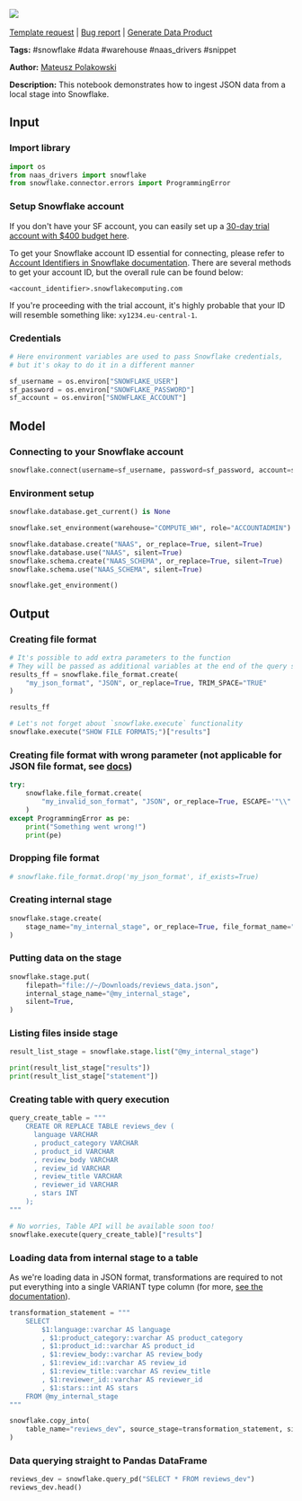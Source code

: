 <a href="https://app.naas.ai/user-redirect/naas/downloader?url=https://raw.githubusercontent.com/jupyter-naas/awesome-notebooks/master/Snowflake/Snowflake_Ingest_json_data_from_local_stage.ipynb" target="_parent"><img src="https://naasai-public.s3.eu-west-3.amazonaws.com/Open_in_Naas_Lab.svg"/></a><br><br><a href="https://github.com/jupyter-naas/awesome-notebooks/issues/new?assignees=&labels=&template=template-request.md&title=Tool+-+Action+of+the+notebook+">Template request</a> | <a href="https://github.com/jupyter-naas/awesome-notebooks/issues/new?assignees=&labels=bug&template=bug_report.md&title=Snowflake+-+Ingest+json+data+from+local+stage:+Error+short+description">Bug report</a> | <a href="https://app.naas.ai/user-redirect/naas/downloader?url=https://raw.githubusercontent.com/jupyter-naas/awesome-notebooks/master/Naas/Naas_Start_data_product.ipynb" target="_parent">Generate Data Product</a>

**Tags:** #snowflake #data #warehouse #naas_drivers #snippet

**Author:** [Mateusz Polakowski](https://www.linkedin.com/in/polakowski/)

**Description:** This notebook demonstrates how to ingest JSON data from a local stage into Snowflake.

## Input

### Import library


```python
import os
from naas_drivers import snowflake
from snowflake.connector.errors import ProgrammingError
```

### Setup Snowflake account

If you don't have your SF account, you can easily set up a [30-day trial account with $400 budget here](https://signup.snowflake.com/).

To get your Snowflake account ID essential for connecting, please refer to [Account Identifiers in Snowflake documentation](https://docs.snowflake.com/en/user-guide/admin-account-identifier.html). There are several methods to get your account ID, but the overall rule can be found below:

```<account_identifier>.snowflakecomputing.com```

If you're proceeding with the trial account, it's highly probable that your ID will resemble something like: `xy1234.eu-central-1`.

### Credentials


```python
# Here environment variables are used to pass Snowflake credentials,
# but it's okay to do it in a different manner

sf_username = os.environ["SNOWFLAKE_USER"]
sf_password = os.environ["SNOWFLAKE_PASSWORD"]
sf_account = os.environ["SNOWFLAKE_ACCOUNT"]
```

## Model

### Connecting to your Snowflake account


```python
snowflake.connect(username=sf_username, password=sf_password, account=sf_account)
```

### Environment setup


```python
snowflake.database.get_current() is None
```


```python
snowflake.set_environment(warehouse="COMPUTE_WH", role="ACCOUNTADMIN")
```


```python
snowflake.database.create("NAAS", or_replace=True, silent=True)
snowflake.database.use("NAAS", silent=True)
snowflake.schema.create("NAAS_SCHEMA", or_replace=True, silent=True)
snowflake.schema.use("NAAS_SCHEMA", silent=True)
```


```python
snowflake.get_environment()
```

## Output

### Creating file format


```python
# It's possible to add extra parameters to the function
# They will be passed as additional variables at the end of the query statement
results_ff = snowflake.file_format.create(
    "my_json_format", "JSON", or_replace=True, TRIM_SPACE="TRUE"
)

results_ff
```


```python
# Let's not forget about `snowflake.execute` functionality
snowflake.execute("SHOW FILE FORMATS;")["results"]
```

### Creating file format with wrong parameter (not applicable for JSON file format, see [docs](https://docs.snowflake.com/en/sql-reference/sql/create-file-format.html))


```python
try:
    snowflake.file_format.create(
        "my_invalid_son_format", "JSON", or_replace=True, ESCAPE='"\\"'
    )
except ProgrammingError as pe:
    print("Something went wrong!")
    print(pe)
```

### Dropping file format


```python
# snowflake.file_format.drop('my_json_format', if_exists=True)
```

### Creating internal stage


```python
snowflake.stage.create(
    stage_name="my_internal_stage", or_replace=True, file_format_name="my_json_format"
)
```

### Putting data on the stage


```python
snowflake.stage.put(
    filepath="file://~/Downloads/reviews_data.json",
    internal_stage_name="@my_internal_stage",
    silent=True,
)
```

### Listing files inside stage


```python
result_list_stage = snowflake.stage.list("@my_internal_stage")

print(result_list_stage["results"])
print(result_list_stage["statement"])
```

### Creating table with query execution


```python
query_create_table = """
    CREATE OR REPLACE TABLE reviews_dev (
      language VARCHAR
      , product_category VARCHAR
      , product_id VARCHAR
      , review_body VARCHAR
      , review_id VARCHAR
      , review_title VARCHAR
      , reviewer_id VARCHAR
      , stars INT
    );
"""

# No worries, Table API will be available soon too!
snowflake.execute(query_create_table)["results"]
```

### Loading data from internal stage to a table

As we're loading data in JSON format, transformations are required to not put everything into a single VARIANT type column (for more, [see the documentation](https://docs.snowflake.com/en/sql-reference/data-types-semistructured.html)).


```python
transformation_statement = """
    SELECT
        $1:language::varchar AS language
        , $1:product_category::varchar AS product_category
        , $1:product_id::varchar AS product_id
        , $1:review_body::varchar AS review_body
        , $1:review_id::varchar AS review_id
        , $1:review_title::varchar AS review_title
        , $1:reviewer_id::varchar AS reviewer_id
        , $1:stars::int AS stars
    FROM @my_internal_stage
"""

snowflake.copy_into(
    table_name="reviews_dev", source_stage=transformation_statement, silent=True
)
```

### Data querying straight to Pandas DataFrame


```python
reviews_dev = snowflake.query_pd("SELECT * FROM reviews_dev")
reviews_dev.head()
```
